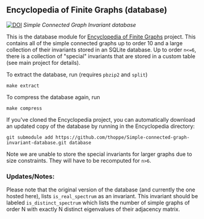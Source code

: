 ## Encyclopedia of Finite Graphs (database)

[![DOI](https://zenodo.org/badge/doi/10.5281/zenodo.11280.png)](http://dx.doi.org/10.5281/zenodo.11280)
_Simple Connected Graph Invariant database_

This is the database module for [Encyclopedia of Finite Graphs](https://github.com/thoppe/Encyclopedia-of-Finite-Graphs) project.
This contains all of the simple connected graphs up to order 10 and a large collection of their invariants stored in an SQLite database.
Up to order `n<=6`, there is a collection of "special" invariants that are stored in a custom table (see main project for details).

To extract the database, run (requires `pbzip2` and `split`)

    make extract

To compress the database again, run

    make compress

If you've cloned the Encyclopedia project, you can automatically download an updated copy of the database by running in the Encyclopedia directory:

    git submodule add https://github.com/thoppe/Simple-connected-graph-invariant-database.git database

Note we are unable to store the special invariants for larger graphs due to size constraints. 
They will have to be recomputed for `n>6`.

### Updates/Notes:

Please note that the original version of the database (and currently the one hosted here), lists `is_real_spectrum` as an invariant. 
This invariant should be labeled `is_distinct_spectrum` which lists the number of simple graphs of order N with exactly N distinct eigenvalues of their adjacency matrix.
